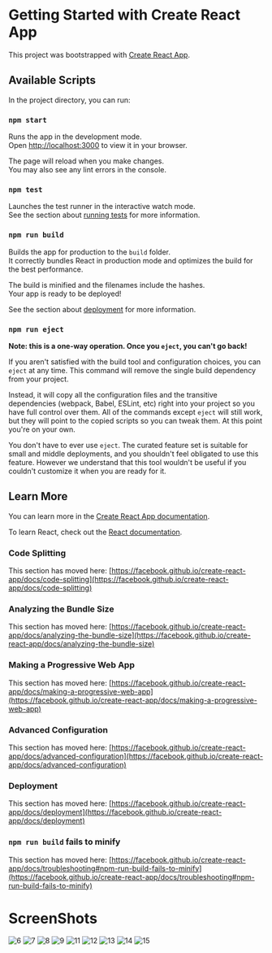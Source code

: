 # Getting Started with Create React App

This project was bootstrapped with [Create React App](https://github.com/facebook/create-react-app).

## Available Scripts

In the project directory, you can run:

### `npm start`

Runs the app in the development mode.\
Open [http://localhost:3000](http://localhost:3000) to view it in your browser.

The page will reload when you make changes.\
You may also see any lint errors in the console.

### `npm test`

Launches the test runner in the interactive watch mode.\
See the section about [running tests](https://facebook.github.io/create-react-app/docs/running-tests) for more information.

### `npm run build`

Builds the app for production to the `build` folder.\
It correctly bundles React in production mode and optimizes the build for the best performance.

The build is minified and the filenames include the hashes.\
Your app is ready to be deployed!

See the section about [deployment](https://facebook.github.io/create-react-app/docs/deployment) for more information.

### `npm run eject`

**Note: this is a one-way operation. Once you `eject`, you can't go back!**

If you aren't satisfied with the build tool and configuration choices, you can `eject` at any time. This command will remove the single build dependency from your project.

Instead, it will copy all the configuration files and the transitive dependencies (webpack, Babel, ESLint, etc) right into your project so you have full control over them. All of the commands except `eject` will still work, but they will point to the copied scripts so you can tweak them. At this point you're on your own.

You don't have to ever use `eject`. The curated feature set is suitable for small and middle deployments, and you shouldn't feel obligated to use this feature. However we understand that this tool wouldn't be useful if you couldn't customize it when you are ready for it.

## Learn More

You can learn more in the [Create React App documentation](https://facebook.github.io/create-react-app/docs/getting-started).

To learn React, check out the [React documentation](https://reactjs.org/).

### Code Splitting

This section has moved here: [https://facebook.github.io/create-react-app/docs/code-splitting](https://facebook.github.io/create-react-app/docs/code-splitting)

### Analyzing the Bundle Size

This section has moved here: [https://facebook.github.io/create-react-app/docs/analyzing-the-bundle-size](https://facebook.github.io/create-react-app/docs/analyzing-the-bundle-size)

### Making a Progressive Web App

This section has moved here: [https://facebook.github.io/create-react-app/docs/making-a-progressive-web-app](https://facebook.github.io/create-react-app/docs/making-a-progressive-web-app)

### Advanced Configuration

This section has moved here: [https://facebook.github.io/create-react-app/docs/advanced-configuration](https://facebook.github.io/create-react-app/docs/advanced-configuration)

### Deployment

This section has moved here: [https://facebook.github.io/create-react-app/docs/deployment](https://facebook.github.io/create-react-app/docs/deployment)

### `npm run build` fails to minify

This section has moved here: [https://facebook.github.io/create-react-app/docs/troubleshooting#npm-run-build-fails-to-minify](https://facebook.github.io/create-react-app/docs/troubleshooting#npm-run-build-fails-to-minify)

# ScreenShots
![6](https://github.com/user-attachments/assets/48f7f0b9-a7e5-4686-98a3-0e71aa27370f)
![7](https://github.com/user-attachments/assets/23e92b21-3970-47e1-b849-e6d523f1bde4)
![8](https://github.com/user-attachments/assets/7fbdf43b-829b-4e29-b7f8-e2df85b1d339)
![9](https://github.com/user-attachments/assets/2bb321ea-5ab1-4740-aaf5-5790ae2a0b61)
![11](https://github.com/user-attachments/assets/933291e6-6496-486e-9cce-8f430e193f33)
![12](https://github.com/user-attachments/assets/7c6c24ec-3de5-4ba2-b5bd-3450d431114e)
![13](https://github.com/user-attachments/assets/01f6dd69-ffb2-4c16-a778-42796e63336d)
![14](https://github.com/user-attachments/assets/b1cc0d23-e9a5-45ee-8a21-ff9af3060f4f)
![15](https://github.com/user-attachments/assets/100c11d9-5dec-44d4-9fa5-ff8f4ba86122)
